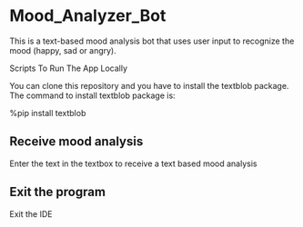 # Mood_Analyzer_Bot
This is a text-based mood analysis bot that uses user input to recognize the mood (happy, sad or angry).

Scripts To Run The App Locally

You can clone this repository and you have to install the textblob package. The command to install textblob package is:

%pip install textblob



## Receive mood analysis
Enter the text in the textbox to receive a text based mood analysis


## Exit the program
Exit the IDE
